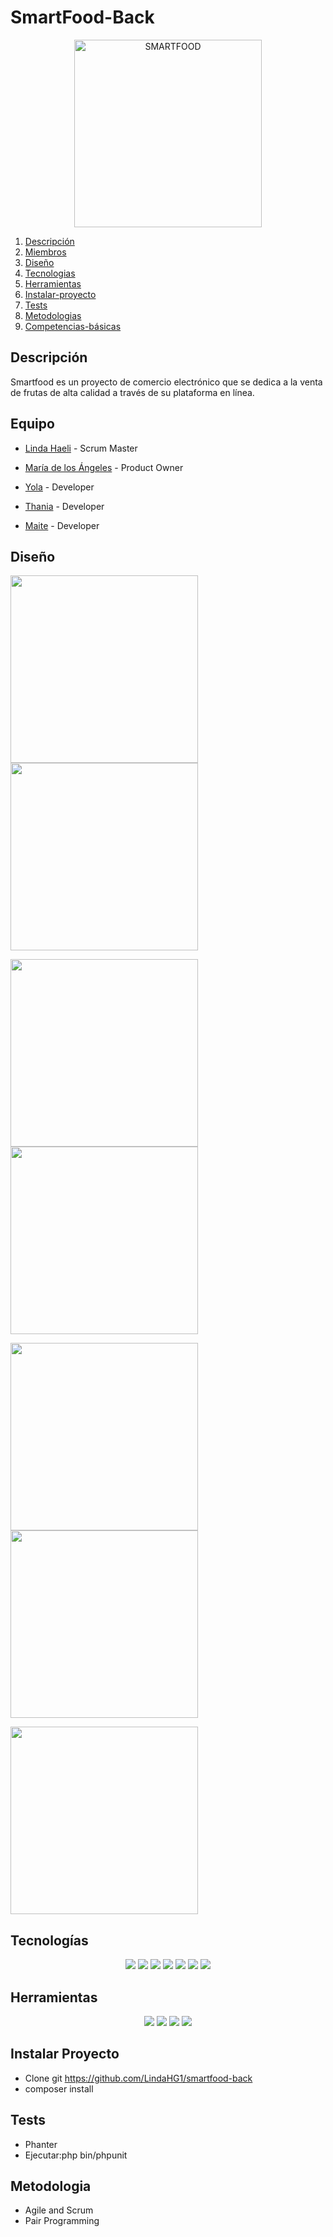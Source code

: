 # SmartFood-Back


<p align="center"><img src="https://i.postimg.cc/hGqQnJNt/Disen-o-sin-ti-tulo-2-removebg-preview-1.png" width="300" alt="SMARTFOOD"></p>
<p align="center">

1. [Descripción](#descripción)
2. [Miembros](#miembros) 
3. [Diseño](#diseño)
4. [Tecnologias](#tecnologias)
5. [Herramientas](#herramientas)
6. [Instalar-proyecto](#Instalar-proyecto)
7. [Tests](#tests)
8. [Metodologias](#metodologias)
9. [Competencias-básicas](#Competencias-básicas)
## Descripción 


Smartfood es un proyecto de comercio electrónico que se dedica a la venta de frutas de alta calidad a través de su plataforma en línea. 

 ## Equipo 
  
- [Linda Haeli](https://github.com/LindaHG1) - Scrum Master 

- [María de los Ángeles](https://github.com/maperezr14) - Product Owner

- [Yola](https://github.com/yolags) - Developer

- [Thania](https://github.com/thania2004) - Developer

- [Maite](https://github.com/MaySanCal) - Developer


  
## Diseño

<img src="https://i.postimg.cc/d3FKGvtF/Whats-App-Image-2023-04-21-at-14-08-09.jpg" width="300px">     <img src="https://i.postimg.cc/qvZcqxpc/Whats-App-Image-2023-04-21-at-14-08-42.jpg" width="300px">

<img src="https://i.postimg.cc/K8rSy4Fy/Whats-App-Image-2023-04-21-at-14-09-04.jpg" width="300px">     <img src="https://i.postimg.cc/VLJZRv5F/Whats-App-Image-2023-04-21-at-14-09-25.jpg" width="300px">

<img src="https://i.postimg.cc/VLJZRv5F/Whats-App-Image-2023-04-21-at-14-09-25.jpg" width="300px">     <img src="https://i.postimg.cc/ZRjsXVN9/Whats-App-Image-2023-04-21-at-14-09-45.jpg" width="300px">


<img src="https://i.postimg.cc/gj3T0mX7/Whats-App-Image-2023-04-21-at-14-10-29.jpg" width="300px">



 
 ## Tecnologías

 <p align="center">
 <img src= "https://img.shields.io/badge/html5-%23E34F26.svg?style=for-the-badge&logo=html5&logoColor=white"></img>
 <img src= "https://img.shields.io/badge/sass-%231572B6.svg?style=for-the-badge&logo=sass&logoColor=white"></img>
 <img src= "https://img.shields.io/badge/javascript-%23323330.svg?style=for-the-badge&logo=javascript&logoColor=%23F7DF1E"></img>
 <img src= "https://img.shields.io/badge/react-%2320232a.svg?style=for-the-badge&logo=react&logoColor=%2361DAFB"></img>
 <img src= "https://img.shields.io/badge/composer-%23000000.svg?style=for-the-badge&logo=composer-install&logoColor=white"></img>
 <img src= "https://img.shields.io/badge/Symfony-%23E34F26.svg?style=for-the-badge&logo=Symfony&logoColor=white"></img>
 <img src= "https://img.shields.io/badge/node.js-6DA55F?style=for-the-badge&logo=node.js&logoColor=white"></img> 
 
 </p>
 
  ## Herramientas
<p align="center">
 <a herf="https://www.figma.com/file/j3PmBXAYaB5q9chh5o23tw/Quotes?node-id=0%3A1&t=wIPAO9j1BXSjwg2G-0"><img src= "https://img.shields.io/badge/figma-%23F24E1E.svg?style=for-the-badge&logo=figma&logoColor=white"></a>
 <a href=""><img src= "https://img.shields.io/badge/Github-%2300C4CC.svg?style=for-the-badge&logo=Canva&logoColor=white"></a>
 <a herf="https://trello.com/b/MEFwJ2xu/frases">
 <img src= "https://img.shields.io/badge/Trello-%23026AA7.svg?style=for-the-badge&logo=Trello&logoColor=white"></a>
 <img src= "https://img.shields.io/badge/bootstrap-%23563D7C.svg?style=for-the-badge&logo=bootstrap&logoColor=white">
 
</p>


  ## Instalar Proyecto

* Clone git https://github.com/LindaHG1/smartfood-back
* composer install


## Tests 

* Phanter
* Ejecutar:php bin/phpunit

## Metodologia

* Agile and Scrum
* Pair Programming




</p>

 
 


